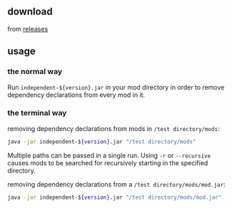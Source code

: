 ## download
from [releases](https://github.com/user11681/independent/releases)

## usage
### the normal way

Run `independent-${version}.jar` in your mod directory in order to remove dependency declarations from every mod in it.

### the terminal way

removing dependency declarations from mods in `/test directory/mods`:
```bash
java -jar independent-${version}.jar "/test directory/mods"
```

Multiple paths can be passed in a single run.
Using `-r` or `--recursive` causes mods to be searched for recursively starting in the specified directory.

removing dependency declarations from a `/test directory/mods/mod.jar`:
```bash
java -jar independent-${version}.jar "/test directory/mods/mod.jar"
```

